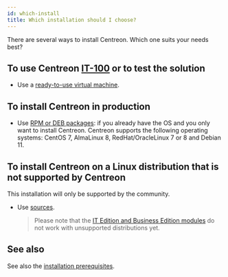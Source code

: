 ```yaml
---
id: which-install
title: Which installation should I choose?
---
```


There are several ways to install Centreon. Which one suits your needs best?

## To use Centreon [IT-100](it100.md) or to test the solution

- Use a [ready-to-use virtual machine](../installation/installation-of-a-central-server/using-virtual-machines.md).

## To install Centreon in production

- Use [RPM or DEB packages](../installation/installation-of-a-central-server/using-packages.md): if you already have the
  OS and you only want to install Centreon. Centreon supports the following operating systems: CentOS 7, AlmaLinux 8, RedHat/OracleLinux 7 or 8 and Debian 11.

## To install Centreon on a Linux distribution that is not supported by Centreon

This installation will only be supported by the community.

- Use [sources](../installation/installation-of-a-central-server/using-sources.md).
  > Please note that the [IT Edition and Business Edition modules](https://www.centreon.com/editions/) do not work with
  > unsupported distributions yet.

## See also

See also the [installation prerequisites](../installation/prerequisites.md).